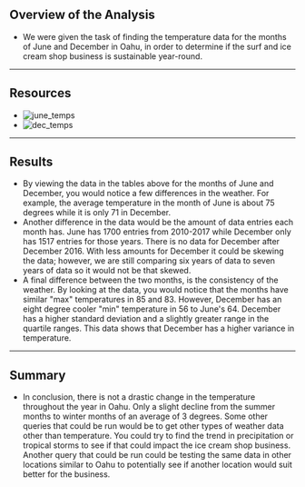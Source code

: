 ## Overview of the Analysis
- We were given the task of finding the temperature data for the months of June and December in Oahu, in order to determine if the surf and ice cream shop business is sustainable year-round.
--------------------------
## Resources
- ![june_temps](https://user-images.githubusercontent.com/80421977/131391479-85dda89b-2572-4444-8863-17e7f1bb23a4.PNG)
- ![dec_temps](https://user-images.githubusercontent.com/80421977/131391459-14261f6f-64bb-48de-9e20-71b64b28d6f0.PNG)
--------------------------
## Results
- By viewing the data in the tables above for the months of June and December, you would notice a few differences in the weather. For example, the average temperature in the month of June is about 75 degrees while it is only 71 in December. 
- Another difference in the data would be the amount of data entries each month has. June has 1700 entries from 2010-2017 while December only has 1517 entries for those years. There is no data for December after December 2016. With less amounts for December it could be skewing the data; however, we are still comparing six years of data to seven years of data so it would not be that skewed.
- A final difference between the two months, is the consistency of the weather. By looking at the data, you would notice that the months have similar "max" temperatures in 85 and 83. However, December has an eight degree cooler "min" temperature in 56 to June's 64. December has a higher standard deviation and a slightly greater range in the quartile ranges. This data shows that December has a higher variance in temperature.
--------------------------
## Summary
- In conclusion, there is not a drastic change in the temperature throughout the year in Oahu. Only a slight decline from the summer months to winter months of an average of 3 degrees. Some other queries that could be run would be to get other types of weather data other than temperature. You could try to find the trend in precipitation or tropical storms to see if that could impact the ice cream shop business. Another query that could be run could be testing the same data in other locations similar to Oahu to potentially see if another location would suit better for the business.
